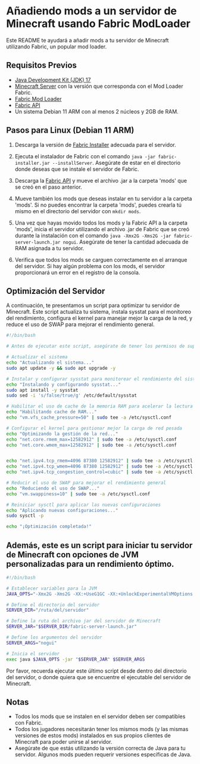 # Añadiendo mods a un servidor de Minecraft usando Fabric ModLoader

Este README te ayudará a añadir mods a tu servidor de Minecraft utilizando Fabric, un popular mod loader.

## Requisitos Previos

- [Java Development Kit (JDK) 17](https://jdk.java.net/17/)
- [Minecraft Server](https://www.minecraft.net/es-es/download/server) con la versión que corresponda con el Mod Loader Fabric.
- [Fabric Mod Loader](https://fabricmc.net/use/)
- [Fabric API](https://www.curseforge.com/minecraft/mc-mods/fabric-api)
- Un sistema Debian 11 ARM con al menos 2 núcleos y 2GB de RAM.

## Pasos para Linux (Debian 11 ARM)

1. Descarga la versión de [Fabric Installer](https://fabricmc.net/use/) adecuada para el servidor.

2. Ejecuta el instalador de Fabric con el comando `java -jar fabric-installer.jar --installServer`. Asegúrate de estar en el directorio donde deseas que se instale el servidor de Fabric.

3. Descarga la [Fabric API](https://www.curseforge.com/minecraft/mc-mods/fabric-api) y mueve el archivo .jar a la carpeta 'mods' que se creó en el paso anterior.

4. Mueve también los mods que deseas instalar en tu servidor a la carpeta 'mods'. Si no puedes encontrar la carpeta 'mods', puedes crearla tú mismo en el directorio del servidor con `mkdir mods`.

5. Una vez que hayas movido todos los mods y la Fabric API a la carpeta 'mods', inicia el servidor utilizando el archivo .jar de Fabric que se creó durante la instalación con el comando `java -Xmx2G -Xms2G -jar fabric-server-launch.jar nogui`. Asegúrate de tener la cantidad adecuada de RAM asignada a tu servidor.

6. Verifica que todos los mods se carguen correctamente en el arranque del servidor. Si hay algún problema con los mods, el servidor proporcionará un error en el registro de la consola.

## Optimización del Servidor

A continuación, te presentamos un script para optimizar tu servidor de Minecraft. Este script actualiza tu sistema, instala sysstat para el monitoreo del rendimiento, configura el kernel para manejar mejor la carga de la red, y reduce el uso de SWAP para mejorar el rendimiento general.

```bash
#!/bin/bash

# Antes de ejecutar este script, asegúrate de tener los permisos de superusuario necesarios (sudo).

# Actualizar el sistema
echo "Actualizando el sistema..."
sudo apt update -y && sudo apt upgrade -y

# Instalar y configurar sysstat para monitorear el rendimiento del sistema
echo "Instalando y configurando sysstat..."
sudo apt install -y sysstat
sudo sed -i 's/false/true/g' /etc/default/sysstat

# Habilitar el uso de cache de la memoria RAM para acelerar la lectura de disco
echo "Habilitando cache de RAM..."
echo "vm.vfs_cache_pressure=50" | sudo tee -a /etc/sysctl.conf

# Configurar el kernel para gestionar mejor la carga de red pesada
echo "Optimizando la gestión de la red..."
echo "net.core.rmem_max=12582912" | sudo tee -a /etc/sysctl.conf
echo "net.core.wmem_max=12582912" | sudo tee -a /etc/sysctl.conf


echo "net.ipv4.tcp_rmem=4096 87380 12582912" | sudo tee -a /etc/sysctl.conf
echo "net.ipv4.tcp_wmem=4096 87380 12582912" | sudo tee -a /etc/sysctl.conf
echo "net.ipv4.tcp_congestion_control=cubic" | sudo tee -a /etc/sysctl.conf

# Reducir el uso de SWAP para mejorar el rendimiento general
echo "Reduciendo el uso de SWAP..."
echo "vm.swappiness=10" | sudo tee -a /etc/sysctl.conf

# Reiniciar sysctl para aplicar las nuevas configuraciones
echo "Aplicando nuevas configuraciones..."
sudo sysctl -p

echo "¡Optimización completada!"
```

## Además, este es un script para iniciar tu servidor de Minecraft con opciones de JVM personalizadas para un rendimiento óptimo.

```bash
#!/bin/bash

# Establecer variables para la JVM
JAVA_OPTS="-Xmx2G -Xms2G -XX:+UseG1GC -XX:+UnlockExperimentalVMOptions -XX:MaxGCPauseMillis=200 -XX:+DisableExplicitGC -XX:G1NewSizePercent=30 -XX:G1MaxNewSizePercent=40 -XX:G1HeapRegionSize=8M -XX:G1ReservePercent=20 -XX:G1HeapWastePercent=5 -XX:G1MixedGCCountTarget=4 -XX:InitiatingHeapOccupancyPercent=15 -XX:G1MixedGCLiveThresholdPercent=90 -XX:G1RSetUpdatingPauseTimePercent=5 -XX:SurvivorRatio=32 -XX:+PerfDisableSharedMem -XX:MaxTenuringThreshold=1 -Dusing.aikars.flags=https://mcflags.emc.gs -Daikars.new.flags=true"

# Define el directorio del servidor
SERVER_DIR="/ruta/del/servidor"

# Define la ruta del archivo jar del servidor de Minecraft
SERVER_JAR="$SERVER_DIR/fabric-server-launch.jar"

# Define los argumentos del servidor
SERVER_ARGS="nogui"

# Inicia el servidor
exec java $JAVA_OPTS -jar "$SERVER_JAR" $SERVER_ARGS
```

Por favor, recuerda ejecutar este último script desde dentro del directorio del servidor, o donde quiera que se encuentre el ejecutable del servidor de Minecraft.

## Notas

- Todos los mods que se instalen en el servidor deben ser compatibles con Fabric.
- Todos los jugadores necesitarán tener los mismos mods (y las mismas versiones de estos mods) instalados en sus propios clientes de Minecraft para poder unirse al servidor.
- Asegúrate de que estás utilizando la versión correcta de Java para tu servidor. Algunos mods pueden requerir versiones específicas de Java.
